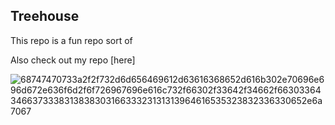 ## Treehouse 


This repo is a fun repo sort of

Also check out my repo [here]

![68747470733a2f2f732d6d656469612d63616368652d616b302e70696e696d672e636f6d2f6f726967696e616c732f66302f33642f34662f66303364346637333831383830316633323131313964616535323832336330652e6a7067](https://user-images.githubusercontent.com/23106599/37005436-aaaae904-2099-11e8-8ed2-1843626c10e2.jpeg)

